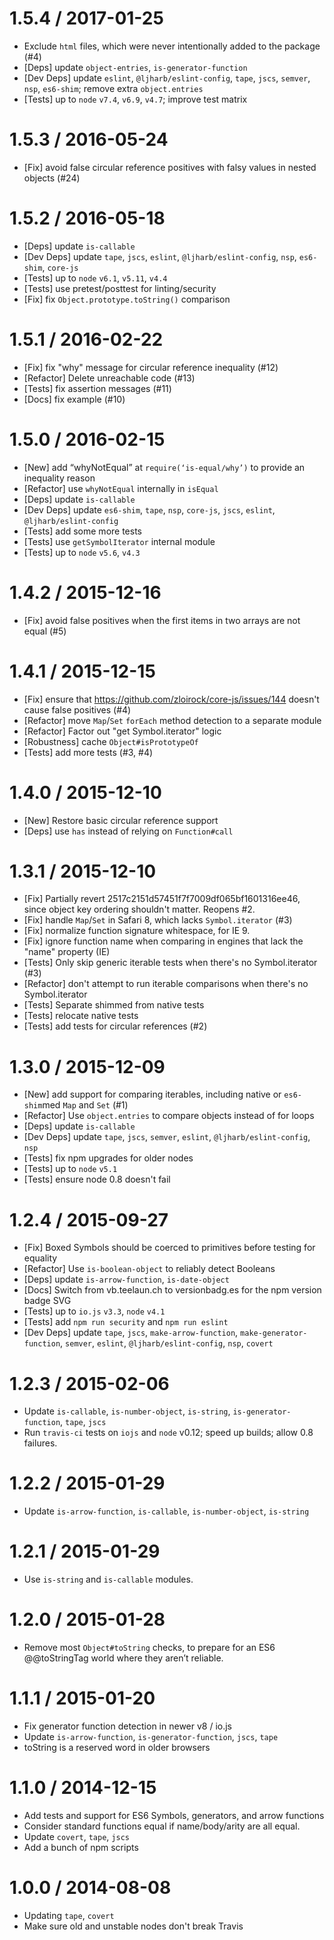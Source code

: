 1.5.4 / 2017-01-25
=================
  * Exclude `html` files, which were never intentionally added to the package (#4)
  * [Deps] update `object-entries`, `is-generator-function`
  * [Dev Deps] update `eslint`, `@ljharb/eslint-config`, `tape`, `jscs`, `semver`, `nsp`, `es6-shim`; remove extra `object.entries`
  * [Tests] up to `node` `v7.4`, `v6.9`, `v4.7`; improve test matrix

1.5.3 / 2016-05-24
=================
  * [Fix] avoid false circular reference positives with falsy values in nested objects (#24)

1.5.2 / 2016-05-18
=================
  * [Deps] update `is-callable`
  * [Dev Deps] update `tape`, `jscs`, `eslint`, `@ljharb/eslint-config`, `nsp`, `es6-shim`, `core-js`
  * [Tests] up to `node` `v6.1`, `v5.11`, `v4.4`
  * [Tests] use pretest/posttest for linting/security
  * [Fix] fix `Object.prototype.toString()` comparison

1.5.1 / 2016-02-22
=================
  * [Fix] fix "why" message for circular reference inequality (#12)
  * [Refactor] Delete unreachable code (#13)
  * [Tests] fix assertion messages (#11)
  * [Docs] fix example (#10)

1.5.0 / 2016-02-15
=================
  * [New] add “whyNotEqual” at `require(‘is-equal/why’)` to provide an inequality reason
  * [Refactor] use `whyNotEqual` internally in `isEqual`
  * [Deps] update `is-callable`
  * [Dev Deps] update `es6-shim`, `tape`, `nsp`, `core-js`, `jscs`, `eslint`, `@ljharb/eslint-config`
  * [Tests] add some more tests
  * [Tests] use `getSymbolIterator` internal module
  * [Tests] up to `node` `v5.6`, `v4.3`

1.4.2 / 2015-12-16
=================
  * [Fix] avoid false positives when the first items in two arrays are not equal (#5)

1.4.1 / 2015-12-15
=================
  * [Fix] ensure that https://github.com/zloirock/core-js/issues/144 doesn't cause false positives (#4)
  * [Refactor] move `Map`/`Set` `forEach` method detection to a separate module
  * [Refactor] Factor out "get Symbol.iterator" logic
  * [Robustness] cache `Object#isPrototypeOf`
  * [Tests] add more tests (#3, #4)

1.4.0 / 2015-12-10
=================
  * [New] Restore basic circular reference support
  * [Deps] use `has` instead of relying on `Function#call`

1.3.1 / 2015-12-10
=================
  * [Fix] Partially revert 2517c2151d57451f7f7009df065bf1601316ee46, since object key ordering shouldn't matter. Reopens #2.
  * [Fix] handle `Map`/`Set` in Safari 8, which lacks `Symbol.iterator` (#3)
  * [Fix] normalize function signature whitespace, for IE 9.
  * [Fix] ignore function name when comparing in engines that lack the "name" property (IE)
  * [Tests] Only skip generic iterable tests when there's no Symbol.iterator (#3)
  * [Refactor] don't attempt to run iterable comparisons when there's no Symbol.iterator
  * [Tests] Separate shimmed from native tests
  * [Tests] relocate native tests
  * [Tests] add tests for circular references (#2)

1.3.0 / 2015-12-09
=================
  * [New] add support for comparing iterables, including native or `es6-shim`med `Map` and `Set` (#1)
  * [Refactor] Use `object.entries` to compare objects instead of for loops
  * [Deps] update `is-callable`
  * [Dev Deps] update `tape`, `jscs`, `semver`, `eslint`, `@ljharb/eslint-config`, `nsp`
  * [Tests] fix npm upgrades for older nodes
  * [Tests] up to `node` `v5.1`
  * [Tests] ensure node 0.8 doesn't fail

1.2.4 / 2015-09-27
=================
  * [Fix] Boxed Symbols should be coerced to primitives before testing for equality
  * [Refactor] Use `is-boolean-object` to reliably detect Booleans
  * [Deps] update `is-arrow-function`, `is-date-object`
  * [Docs] Switch from vb.teelaun.ch to versionbadg.es for the npm version badge SVG
  * [Tests] up to `io.js` `v3.3`, `node` `v4.1`
  * [Tests] add `npm run security` and `npm run eslint`
  * [Dev Deps] update `tape`, `jscs`, `make-arrow-function`, `make-generator-function`, `semver`, `eslint`, `@ljharb/eslint-config`, `nsp`, `covert`

1.2.3 / 2015-02-06
=================
  * Update `is-callable`, `is-number-object`, `is-string`, `is-generator-function`, `tape`, `jscs`
  * Run `travis-ci` tests on `iojs` and `node` v0.12; speed up builds; allow 0.8 failures.

1.2.2 / 2015-01-29
=================
  * Update `is-arrow-function`, `is-callable`, `is-number-object`, `is-string`

1.2.1 / 2015-01-29
=================
  * Use `is-string` and `is-callable` modules.

1.2.0 / 2015-01-28
=================
  * Remove most `Object#toString` checks, to prepare for an ES6 @@toStringTag world where they aren’t reliable.

1.1.1 / 2015-01-20
=================
  * Fix generator function detection in newer v8 / io.js
  * Update `is-arrow-function`, `is-generator-function`, `jscs`, `tape`
  * toString is a reserved word in older browsers

1.1.0 / 2014-12-15
=================
  * Add tests and support for ES6 Symbols, generators, and arrow functions
  * Consider standard functions equal if name/body/arity are all equal.
  * Update `covert`, `tape`, `jscs`
  * Add a bunch of npm scripts

1.0.0 / 2014-08-08
==================
  * Updating `tape`, `covert`
  * Make sure old and unstable nodes don't break Travis
